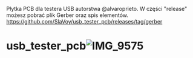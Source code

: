 Płytka PCB dla testera USB autorstwa @alvaroprieto. W części "release" możesz pobrać plik Gerber oraz spis elementów.
https://github.com/SlaVoy/usb_tester_pcb/releases/tag/gerber
# usb_tester_pcb![IMG_9575](https://github.com/SlaVoy/usb_tester_pcb/assets/10488240/44de65f6-2082-4a9b-9e1c-49ec3de7b9b3)

